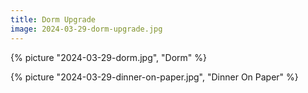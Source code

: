 ```yaml
---
title: Dorm Upgrade
image: 2024-03-29-dorm-upgrade.jpg 
---
```


{% picture "2024-03-29-dorm.jpg", "Dorm" %}

{% picture "2024-03-29-dinner-on-paper.jpg", "Dinner On Paper" %}

